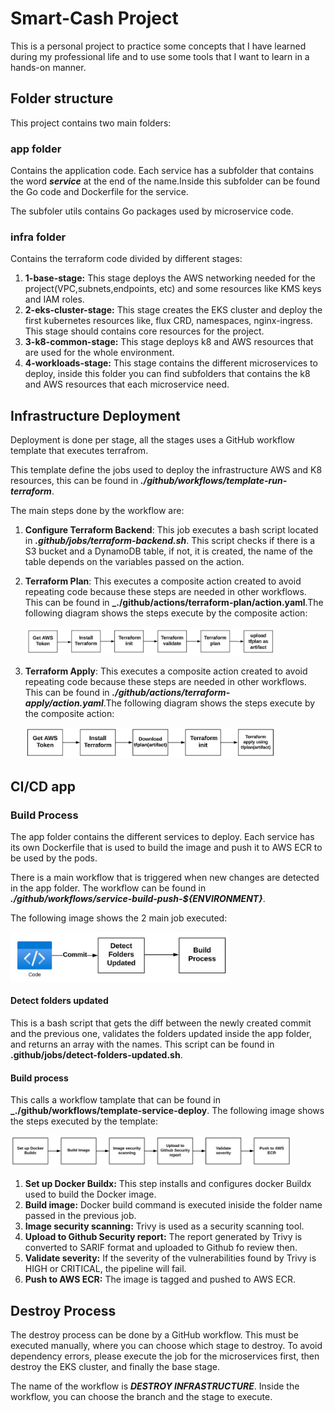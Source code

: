 # Smart-Cash Project

This is a personal project to practice some concepts that I have learned during my professional life and to use some tools that I want to learn in a hands-on manner.

## Folder structure

This project contains two main folders:

### app folder

Contains the application code. Each service has a subfolder that contains the word **_service_** at the end of the name.Inside this subfolder can be found the Go code and Dockerfile for the service.

The subfoler utils contains Go packages used by microservice code.

### infra folder

Contains the terraform code divided by different stages:

1. **1-base-stage:** This stage deploys the AWS networking needed for the project(VPC,subnets,endpoints, etc) and some resources like KMS keys and IAM roles.
2. **2-eks-cluster-stage:** This stage creates the EKS cluster and deploy the first kubernetes resources like, flux CRD, namespaces, nginx-ingress. This stage should contains core resources for the project.
3. **3-k8-common-stage:** This stage deploys k8 and AWS resources that are used for the whole environment.
4. **4-workloads-stage:** This stage contains the different microservices to deploy, inside this folder you can find subfolders that contains the k8 and AWS resources that each microservice need.

## Infrastructure Deployment

Deployment is done per stage, all the stages uses a GitHub workflow template that executes terrafrom.

This template define the jobs used to deploy the infrastructure AWS and K8 resources, this can be found in **_./github/workflows/template-run-terraform_**.

The main steps done by the workflow are:

1. **Configure Terraform Backend**: This job executes a bash script located in  **_.github/jobs/terraform-backend.sh_**. This script checks if there is a S3 bucket and a DynamoDB table, if not, it is created, the name of the table depends on the variables passed on the action.

2. **Terraform Plan**: This executes a composite action created to avoid repeating code because these steps are needed in other workflows. This can be found in **_./github/actions/terraform-plan/action.yaml**.The following diagram shows the steps execute by the composite action:

    <img src=".github/images-readme/Composite-action-tf-plan.png" alt="general-workflow" width="400" />

3. **Terraform Apply**: This executes a composite action created to avoid repeating code because these steps are needed in other workflows. This can be found in **_./github/actions/terraform-apply/action.yaml_**.The following diagram shows the steps execute by the composite action:

    <img src=".github/images-readme/Composite-action-tf-apply.png" alt="general-workflow" width="400" />

## CI/CD app

### Build Process

The app folder contains the different services to deploy. Each service has its own Dockerfile that is used to build the image and push it to AWS ECR to be used by the pods.

There is a main workflow that is triggered when new changes are detected in the app folder. The workflow can be found in **_./github/workflows/service-build-push-${ENVIRONMENT}_**.

The following image shows the 2 main job executed:

<img src=".github/images-readme/Svc-build.png" alt="service-build" width="350" />

#### Detect folders updated

This is a bash script that gets the diff between the newly created commit and the previous one, validates the folders updated inside the app folder, and returns an array with the names. This script can be found in **.github/jobs/detect-folders-updated.sh**.

#### Build process

This calls a workflow tamplate that can be found in **_./github/workflows/template-service-deploy**. The following image shows the steps executed by the template:

<img src=".github/images-readme/Svc-build-2.png" alt="service-build2" width="450" />

1. **Set up Docker Buildx:** This step installs and configures docker Buildx used to build the Docker image.
2. **Build image:** Docker build command is executed iniside the folder name passed in the previous job.
3. **Image security scanning:** Trivy is used as a security scanning tool.
4. **Upload to Github Security report:** The report generated by Trivy is converted to SARIF format and uploaded to Github fo review then.
5. **Validate severity:** If the severity of the vulnerabilities found by Trivy is HIGH or CRITICAL, the pipeline will fail.
6. **Push to AWS ECR:** The image is tagged and pushed to AWS ECR.

## Destroy Process

The destroy process can be done by a GitHub workflow. This must be executed manually, where you can choose which stage to destroy. To avoid dependency errors, please execute the job for the microservices first, then destroy the EKS cluster, and finally the base stage.

The name of the workflow is **_DESTROY INFRASTRUCTURE_**. Inside the workflow, you can choose the branch and the stage to execute.